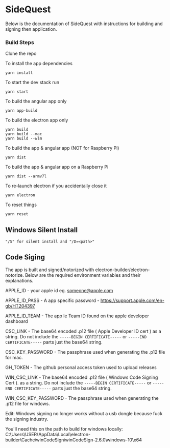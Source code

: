 # SideQuest
Below is the documentation of SideQuest with instructions for building and signing then application.

### Build Steps

Clone the repo

To install the app dependencies 
```
yarn install
```

To start the dev stack run 
```
yarn start
```

To build the angular app only
```
yarn app-build
```


To build the electron app only
```
yarn build
yarn build --mac
yarn build --wlm
```

To build the app & angular app (NOT for Raspberry Pi)
```
yarn dist
```

To build the app & angular app on a Raspberry Pi
```
yarn dist --armv7l
```

To re-launch electron if you accidentally close it
```
yarn electron
```

To reset things
```
yarn reset
```

## Windows Silent Install

```
"/S" for silent install and "/D=<path>"
```



## Code Siging

The app is built and signed/notorized with electron-builder/electron-notorize.
Below are the required environment variables and their explanations.

APPLE_ID - your apple id eg.  someone@apple.com

APPLE_ID_PASS - A app specific password - https://support.apple.com/en-gb/HT204397

APPLE_ID_TEAM - The app le Team ID found on the apple developer dashboard

CSC_LINK - The base64 encoded .p12 file ( Apple Developer ID cert ) as a string. Do not include the `-----BEGIN CERTIFICATE-----` or `-----END CERTIFICATE-----` parts just the base64 string.

CSC_KEY_PASSWORD - The passphrase used when generating the .p12 file for mac.

GH_TOKEN - The github personal access token used to upload releases

WIN_CSC_LINK - The base64 encoded .p12 file ( Windows Code Signing Cert ). as a string. Do not include the `-----BEGIN CERTIFICATE-----` or `-----END CERTIFICATE-----` parts just the base64 string.

WIN_CSC_KEY_PASSWORD - The passphrase used when generating the .p12 file for windows.

Edit: Windows signing no longer works without a usb dongle because fuck the signing industry. 

You'll need this on the path to build for windows locally: C:\Users\USER\AppData\Local\electron-builder\Cache\winCodeSign\winCodeSign-2.6.0\windows-10\x64
